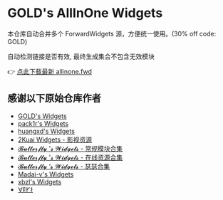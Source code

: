 # GOLD's AllInOne Widgets

本仓库自动合并多个 ForwardWidgets 源，方便统一使用。(30% off code: GOLD)

自动检测链接是否有效, 最终生成集合不包含无效模块

👉 [点此下载最新 allinone.fwd](https://github.com/gr294949/Forward-widgets/blob/main/allinone.fwd?raw=true)

## 感谢以下原始仓库作者
- [GOLD's Widgets](https://github.com/gr294949/Forward-Widgets)
- [pack1r's Widgets](https://github.com/pack1r/ForwardWidgets)
- [huangxd's Widgets](https://github.com/huangxd-/ForwardWidgets)
- [2Kuai Widgets - 影视资源](https://github.com/2kuai/ForwardWidgets)
- [𝓑𝓾𝓽𝓽𝓮𝓻𝓯𝓵𝔂 '𝓼 𝓦𝓲𝓭𝓰𝓮𝓽𝓼 - 常规模块合集](https://widgets-xd.vercel.app/Normal.fwd)
- [𝓑𝓾𝓽𝓽𝓮𝓻𝓯𝓵𝔂 '𝓼 𝓦𝓲𝓭𝓰𝓮𝓽𝓼 - 在线资源合集](https://widgets-xd.vercel.app/Online.fwd)
- [𝓑𝓾𝓽𝓽𝓮𝓻𝓯𝓵𝔂 ‘𝓼 𝓦𝓲𝓭𝓰𝓮𝓽𝓼 - 瑟瑟合集](https://widgets-xd.vercel.app/Porn.fwd)
- [Madai-v's Widgets](https://github.com/Madai-v/ForwardWidgets)
- [xbzl's Widgets](https://github.com/xbzl/Forward)
- [𐌞𐌄𐌖𐌔](https://gist.githubusercontent.com/MrRegret/6b07d8b97eb056a1f1e2e1efb5178268/raw/15b011990ef2ffaf2153daaea0a9cfcf400bf8ff/FWD-combine-config)

